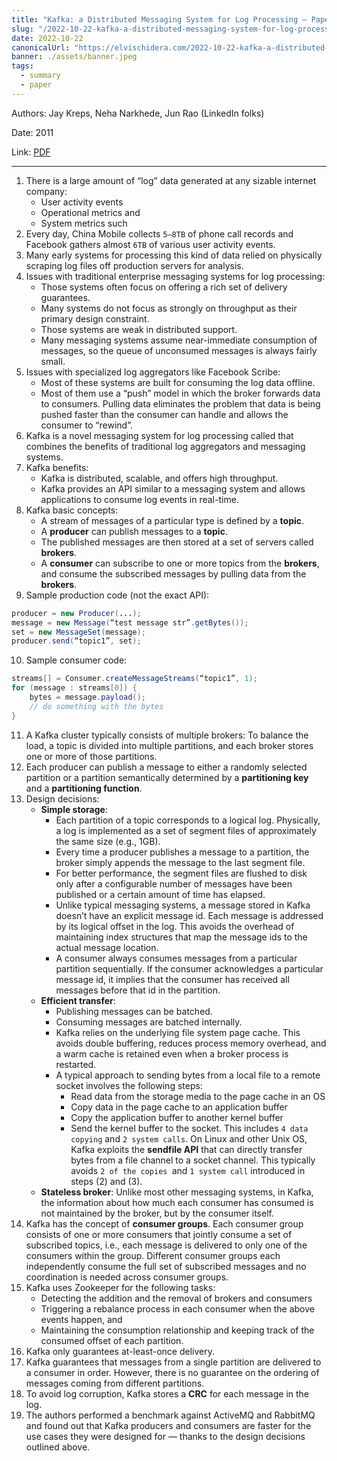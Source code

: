 ```yaml
---
title: "Kafka: a Distributed Messaging System for Log Processing — Paper Summary"
slug: "/2022-10-22-kafka-a-distributed-messaging-system-for-log-processing"
date: 2022-10-22
canonicalUrl: "https://elvischidera.com/2022-10-22-kafka-a-distributed-messaging-system-for-log-processing/"
banner: ./assets/banner.jpeg
tags:
  - summary
  - paper
---
```


Authors: Jay Kreps, Neha Narkhede, Jun Rao (LinkedIn folks)

Date: 2011

Link: [PDF](http://notes.stephenholiday.com/Kafka.pdf)

-----

1. There is a large amount of “log” data generated at any sizable internet company:
    * User activity events
    * Operational metrics and
    * System metrics such
2. Every day, China Mobile collects `5–8TB` of phone call records and Facebook gathers almost `6TB` of various user activity events.
3. Many early systems for processing this kind of data relied on physically scraping log files off production servers for analysis.
4. Issues with traditional enterprise messaging systems for log processing:
    * Those systems often focus on offering a rich set of delivery guarantees.
    * Many systems do not focus as strongly on throughput as their primary design constraint.
    * Those systems are weak in distributed support.
    * Many messaging systems assume near-immediate consumption of messages, so the queue of unconsumed messages is always fairly small.
5. Issues with specialized log aggregators like Facebook Scribe:
    * Most of these systems are built for consuming the log data offline.
    * Most of them use a “push” model in which the broker forwards data to consumers. Pulling data eliminates the problem that data is being pushed faster than the consumer can handle and allows the consumer to “rewind”.
6. Kafka is a novel messaging system for log processing called that combines the benefits of traditional log aggregators and messaging systems.
7. Kafka benefits:
    * Kafka is distributed, scalable, and offers high throughput.
    * Kafka provides an API similar to a messaging system and allows applications to consume log events in real-time. 
8. Kafka basic concepts:
    * A stream of messages of a particular type is defined by a **topic**.
    * A **producer** can publish messages to a **topic**.
    * The published messages are then stored at a set of servers called **brokers**.
    * A **consumer** can subscribe to one or more topics from the **brokers**, and consume the subscribed messages by pulling data from the **brokers**.
9. Sample production code (not the exact API):
```java
producer = new Producer(...);
message = new Message(“test message str”.getBytes());
set = new MessageSet(message);
producer.send(“topic1”, set);
```
10. Sample consumer code:
```java
streams[] = Consumer.createMessageStreams(“topic1”, 1);
for (message : streams[0]) {
    bytes = message.payload();
    // do something with the bytes
}
```
11. A Kafka cluster typically consists of multiple brokers: To balance the load, a topic is divided into multiple partitions, and each broker stores one or more of those partitions.
12. Each producer can publish a message to either a randomly selected partition or a partition semantically determined by a **partitioning key** and a **partitioning function**.
13. Design decisions:
    * **Simple storage**:
        * Each partition of a topic corresponds to a logical log. Physically, a log is implemented as a set of segment files of approximately the same size (e.g., 1GB).
        * Every time a producer publishes a message to a partition, the broker simply appends the message to the last segment file.
        * For better performance, the segment files are flushed to disk only after a configurable number of messages have been published or a certain amount of time has elapsed.
        * Unlike typical messaging systems, a message stored in Kafka doesn’t have an explicit message id. Each message is addressed by its logical offset in the log. This avoids the overhead of maintaining index structures that map the message ids to the actual message location.
        * A consumer always consumes messages from a particular partition sequentially. If the consumer acknowledges a particular message id, it implies that the consumer has received all messages before that id in the partition.
    * **Efficient transfer**:
        * Publishing messages can be batched.
        * Consuming messages are batched internally.
        * Kafka relies on the underlying file system page cache. This avoids double buffering, reduces process memory overhead, and a warm cache is retained even when a broker process is restarted.
        * A typical approach to sending bytes from a local file to a remote socket involves the following steps:
            * Read data from the storage media to the page cache in an OS
            * Copy data in the page cache to an application buffer
            * Copy the application buffer to another kernel buffer
            * Send the kernel buffer to the socket.
        This includes `4 data copying` and `2 system calls`. On Linux and other Unix OS, Kafka exploits the **sendfile API** that can directly transfer bytes from a file channel to a socket channel. This typically avoids `2 of the copies `and `1 system call` introduced in steps (2) and (3).
    * **Stateless broker**: Unlike most other messaging systems, in Kafka, the information about how much each consumer has consumed is not maintained by the broker, but by the consumer itself.
13. Kafka has the concept of **consumer groups**. Each consumer group consists of one or more consumers that jointly consume a set of subscribed topics, i.e., each message is delivered to only one of the consumers within the group. Different consumer groups each independently consume the full set of subscribed messages and no coordination is needed across consumer groups.
14. Kafka uses Zookeeper for the following tasks:
    * Detecting the addition and the removal of brokers and consumers
    * Triggering a rebalance process in each consumer when the above events happen, and
    * Maintaining the consumption relationship and keeping track of the consumed offset of each partition.
15. Kafka only guarantees at-least-once delivery.
16. Kafka guarantees that messages from a single partition are delivered to a consumer in order. However, there is no guarantee on the ordering of messages coming from different partitions.
17. To avoid log corruption, Kafka stores a **CRC** for each message in the log.
18. The authors performed a benchmark against ActiveMQ and RabbitMQ and found out that Kafka producers and consumers are faster for the use cases they were designed for — thanks to the design decisions outlined above.